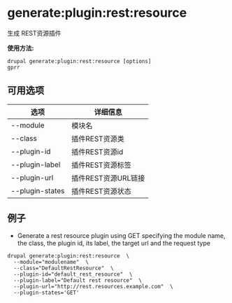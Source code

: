 # generate:plugin:rest:resource
生成 REST资源插件

**使用方法:**
```
drupal generate:plugin:rest:resource [options]
gprr
```

## 可用选项
选项 | 详细信息
-------|-------------
--module | 模块名
--class | 插件REST资源类
--plugin-id | 插件REST资源id
--plugin-label | 插件REST资源标签
--plugin-url | 插件REST资源URL链接
--plugin-states | 插件REST资源状态

## 例子
* Generate a rest resource plugin using GET specifying the module name, the class, the plugin id, its label, the target url and the request type
```
drupal generate:plugin:rest:resource  \
  --module="modulename"  \
  --class="DefaultRestResource"  \
  --plugin-id="default_rest_resource"  \
  --plugin-label="Default rest resource"  \
  --plugin-url="http://rest.resources.example.com"  \
  --plugin-states='GET'
```
